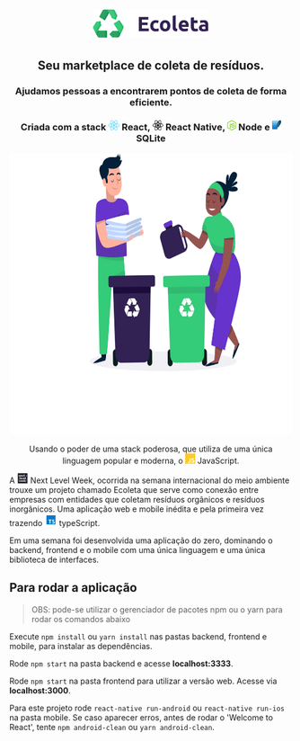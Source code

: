 <!-- então bora codar! -->

<h1 align="center">
    <img alt="Ecoleta" title="Ecoleta" height="50" src="image/logo@2x.png">
</h1>
<h2 align="center">Seu marketplace de coleta de resíduos.</h2>

<h3 align="center">Ajudamos pessoas a encontrarem pontos de coleta de forma eficiente.</h3>

<h3 align="center"> Criada com a stack <img src="image/react.png" alt="react" height="18"> React, <img src="image/react-native.png" alt="react-native" height="18"> React Native, <img src="image/node.png" alt="node" height="18"> Node e <img src="image/sqlite.png" alt="node" height="18"> SQLite </h3>

<p align="center"> <img src="image/home-background.svg" alt="ecoleta" height="500" height="500"> </p>

<p align="center">Usando o poder de uma stack poderosa, que utiliza de uma única linguagem popular e moderna, o <img src="image/js.png" height="18" alt="javascript"> JavaScript.</p>

A <img src="image/nlw.png" height="18" alt="nlw"> Next Level Week, ocorrida na semana internacional do meio ambiente trouxe um projeto chamado Ecoleta que serve como conexão entre empresas com entidades que coletam resíduos orgânicos e resíduos inorgânicos. Uma aplicação web e mobile inédita e pela primeira vez trazendo <img src="image/typescript.png" height="22" alt="typeScript"> typeScript.

Em uma semana foi desenvolvida uma aplicação do zero, dominando o backend, frontend e o mobile com uma única linguagem e uma única biblioteca de interfaces.

## Para rodar a aplicação

> OBS: pode-se utilizar o gerenciador de pacotes npm ou o yarn para rodar os comandos abaixo

Execute `npm install` ou `yarn install` nas pastas backend, frontend e mobile, para instalar as dependências.

Rode `npm start` na pasta backend e acesse **localhost:3333**.

Rode `npm start` na pasta frontend para utilizar a versão web. Acesse via **localhost:3000**.

Para este projeto rode `react-native run-android` ou `react-native run-ios` na pasta mobile. Se caso aparecer erros, antes de rodar o 'Welcome to React', tente `npm android-clean` ou `yarn android-clean`.
